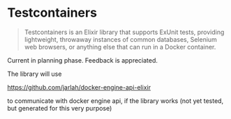 # Testcontainers

> Testcontainers is an Elixir library that supports ExUnit tests, providing lightweight, throwaway instances of common databases, Selenium web browsers, or anything else that can run in a Docker container.

Current in planning phase. Feedback is appreciated.

The library will use 

https://github.com/jarlah/docker-engine-api-elixir

to communicate with docker engine api, if the library works (not yet tested, but generated for this very purpose)

